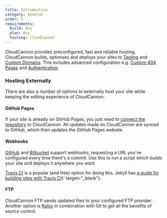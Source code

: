 ```yaml
---
title: Introduction
category: General
order: 1
requirements:
  build: Any
  plan: Any
  hosting: CloudCannon
---
```


CloudCannon provides preconfigured, fast and reliable hosting. CloudCannon builds, optimises and deploys your sites to [Testing](/hosting/domains/testing-domains/) and [Custom Domains](/hosting/domains/custom-domains/). This includes advanced configuration e.g. [Custom 404 Pages](/hosting/general/404-page/) and [Authentication](/hosting/authentication/none/)

### Hosting Externally

There are also a number of options to externally host your site while keeping the editing experience of CloudCannon.

#### GitHub Pages

If your site is already on GitHub Pages, you just need to [connect the repository](/syncing/github/) to CloudCannon. All updates made on CloudCannon are synced to GitHub, which then updates the GitHub Pages website.

#### Webhooks

[GitHub](https://developer.github.com/webhooks/) and [Bitbucket](https://confluence.atlassian.com/display/BITBUCKET/Manage+Webhooks) support webhooks, requesting a URL you've configured every time there's a commit. Use this to run a script which builds your site and deploys it anywhere you want.

[Travis CI](https://travis-ci.org/) is a popular (and free) option for doing this. Jekyll has [a guide for building sites with Travis CI](https://jekyllrb.com/docs/deployment/automated/#continuous-integration-service){: target="_blank"}.

#### FTP

CloudCannon FTP sends updated files to your configured FTP provider. Another option is [ftploy](https://ftploy.com/) in combination with Git to get all the benefits of source control.